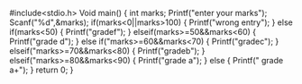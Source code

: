#include<stdio.h>
Void main()
{
int marks;
Printf("enter your marks");
Scanf("%d",&marks);
if(marks<0||marks>100)
{ 
Printf("wrong entry");
}
else if(marks<50)
{
Printf("gradef");
}
elseif(marks>=50&&marks<60)
{
Printf("grade d");
}
else if("marks>=60&&marks<70)
{
Printf("gradec");
}
elseif("marks>=70&&marks<80)
{
Printf("gradeb");
}
elseif("marks>=80&&marks<90)
{
Printf("grade a");
}
else 
{
Printf(" grade a+");
}
return 0;
}

